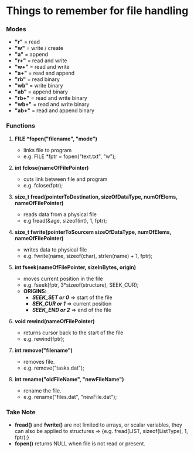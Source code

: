 # Things to remember for file handling
### Modes
- **"r"** = read
- **"w"** = write / create
- **"a"** = append
- **"r+"** = read and write
- **"w+"** = read and write
- **"a+"** = read and append
- **"rb"** = read binary
- **"wb"** = write binary
- **"ab"** = append binary
- **"rb+"** = read and write binary
- **"wb+"** = read and write binary
- **"ab+"** = read and append binary

### Functions
1) **FILE \*fopen("filename", "mode")**
   - links file to program
   - e.g. FILE *fptr = fopen("text.txt", "w");
2) **int fclose(nameOfFilePointer)**
   - cuts link between file and program
   - e.g. fclose(fptr);
3) **size_t fread(pointerToDestination, sizeOfDataType, numOfElems, nameOfFilePointer)** 
    - reads data from a physical file
    - e.g fread(&age, sizeof(int), 1, fptr);
4) **size_t fwrite(pointerToSourcem sizeOfDataType, numOfElems, nameOfFilePointer)**
   - writes data to physical file
   - e.g. fwrite(name, sizeof(char), strlen(name) + 1, fptr);
5) **int fseek(nameOfFilePointer, sizeInBytes, origin)**
   - moves current position in the file
   - e.g. fseek(fptr, 3*sizeof(structure), SEEK_CUR);
    - **ORIGINS:**
      - ***SEEK_SET or 0*** => start of the file
      - ***SEK_CUR or 1*** => current position
      - ***SEEK_END or 2*** => end of the file
        
6) **void rewind(nameOfFilePointer)**
    - returns cursor back to the start of the file
    - e.g. rewind(fptr);
7) **int remove("filename")** 
    - removes file.
    - e.g. remove("tasks.dat");
8) **int rename("oldFileName", "newFileName")** 
    - rename the file.
    - e.g. rename("files.dat", "newFile.dat");

### Take Note
- **fread()** and **fwrite()** are not limited to arrays, or scalar variables, they can also be applied to structures => {e.g. fread(LIST, sizeof(ListType), 1, fptr);}
- **fopen()** returns NULL when file is not read or present.
